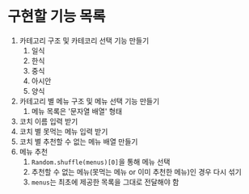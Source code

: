 # 구현할 기능 목록
1. 카테고리 구조 및 카테코리 선택 기능 만들기
   1. 일식
   2. 한식
   3. 중식
   4. 아시안
   5. 양식
2. 카테고리 별 메뉴 구조 및 메뉴 선택 기능 만들기
   1. 메뉴 목록은 '문자열 배열' 형태
3. 코치 이름 입력 받기
4. 코치 별 못먹는 메뉴 입력 받기
5. 코치 별 추천할 수 없는 메뉴 배열 만들기
6. 메뉴 추천
   1. `Random.shuffle(menus)[0]`을 통해 메뉴 선택
   2. 추천할 수 없는 메뉴(못먹는 메뉴 or 이미 추천한 메뉴)인 경우 다시 섞기
   3. `menus`는 최초에 제공한 목록을 그대로 전달해야 함